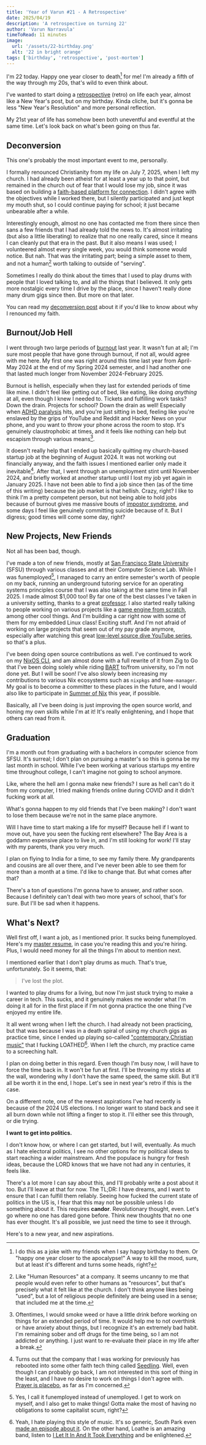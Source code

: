 ```yaml
---
title: 'Year of Varun #21 - A Retrospective'
date: 2025/04/19
description: 'A retrospective on turning 22'
author: 'Varun Narravula'
timeToRead: 11 minutes
image:
  url: '/assets/22-birthday.png'
  alt: '22 in bright orange'
tags: ['birthday', 'retrospective', 'post-mortem']
---
```


I'm 22 today. Happy one year closer to death[^oneyearcloser] for me! I'm already
a fifth of the way through my 20s, that's wild to even think about.

I've wanted to start doing a
[retrospective](https://www.scrum.org/resources/what-is-a-sprint-retrospective)
(retro) on life each year, almost like a New Year's post, but on my birthday.
Kinda cliche, but it's gonna be less "New Year's Resolution" and more personal
reflection.

My 21st year of life has somehow been both uneventful and eventful at the same
time. Let's look back on what's been going on thus far.

## Deconversion

This one's probably the most important event to me, personally.

I formally renounced Christianity from my life on July 7, 2025, when I left my
church. I had already been atheist for at least a year up to that point, but
remained in the church out of fear that I would lose my job, since it was based
on building a
[faith-based platform for connection](https://www.saltandlight.community). I
didn't agree with the objectives while I worked there, but I silently
participated and just kept my mouth shut, so I could continue paying for school;
it just became unbearable after a while.

Interestingly enough, almost no one has contacted me from there since then sans
a few friends that I had already told the news to. It's almost irritating (but
also a little liberating) to realize that no one really cared, since it means I
can cleanly put that era in the past. But it also means I was used; I
volunteered almost every single week, you would think someone would notice. But
nah. That was the irritating part; being a simple asset to them, and not a
human[^hr] worth talking to outside of "serving".

Sometimes I really do think about the times that I used to play drums with
people that I loved talking to, and all the things that I believed. It only gets
more nostalgic every time I drive by the place, since I haven't really done many
drum gigs since then. But more on that later.

You can read my [deconversion post](/musings/the-unchristian) about it if you'd
like to know about why I renounced my faith.

## Burnout/Job Hell

I went through two large periods of
[burnout](https://en.wikipedia.org/wiki/Occupational_burnout) last year. It
wasn't fun at all; I'm sure most people that have gone through burnout, if not
all, would agree with me here. My first one was right around this time last year
from April-May 2024 at the end of my Spring 2024 semester, and I had another one
that lasted much longer from November 2024-February 2025.

Burnout is hellish, especially when they last for extended periods of time like
mine. I didn't feel like getting out of bed, like eating, like doing _anything_
at all, even though I knew I needed to. Tickets and fulfilling work tasks? Down
the drain. Projects for school? Down the drain as well! Especially when
[ADHD paralysis](https://health.clevelandclinic.org/adhd-paralysis) hits, and
you're just sitting in bed, feeling like you're enslaved by the grips of YouTube
and Reddit and Hacker News on your phone, and you want to throw your phone
across the room to stop. It's genuinely claustrophobic at times, and it feels
like nothing can help but escapism through various means[^escapism].

It doesn't really help that I ended up basically quitting my church-based
startup job at the beginning of August 2024. It was not working out financially
anyway, and the faith issues I mentioned earlier only made it
inevitable[^seedling]. After that, I went through an unemployment stint until
November 2024, and briefly worked at another startup until I lost my job yet
again in January 2025. I have not been able to find a job since then (as of the
time of this writing) because the job market is that hellish. Crazy, right? I
like to think I'm a pretty competent person, but not being able to hold jobs
because of burnout gives me massive bouts of
[impostor syndrome](https://en.wikipedia.org/wiki/Impostor_syndrome), and some
days I feel like genuinely committing suicide because of it. But I digress; good
times will come some day, right?

## New Projects, New Friends

Not all has been bad, though.

I've made a ton of new friends, mostly at
[San Francisco State University](https://sfsu.edu) (SFSU) through various
classes and at their Computer Science Lab. While I was
funemployed[^funemployed], I managed to carry an entire semester's worth of
people on my back, running an underground tutoring service for an operating
systems principles course that I was also taking at the same time in Fall 2025.
I made almost $1,000 too! By far one of the best classes I've taken in a
university setting, thanks to a great
[professor](https://cs.sfsu.edu/people/robert-bierman). I also started really
talking to people working on various projects like a
[game engine from scratch](https://github.com/engine3d-dev/TheAtlasEngine),
among other cool things. And I'm building a car right now with some of them for
my embedded Linux class! Exciting stuff. And I'm not afraid of working on large
projects that seem out of my pay grade anymore, especially after watching this
great
[low-level source dive YouTube series](https://www.youtube.com/playlist?list=PLP29wDx6QmW4Mw8mgvP87Zk33LRcKA9bl),
so that's a plus.

I've been doing open source contributions as well. I've continued to work on my
[NixOS CLI](https://github.com/nix-community/nixos-cli), and am almost done with
a full rewrite of it from Zig to Go that I've been doing solely while riding
[BART](https://en.wikipedia.org/wiki/Bay_Area_Rapid_Transit) to/from university,
so I'm not done yet. But I will be soon! I've also slowly been increasing my
contributions to various Nix ecosystems such as `nixpkgs` and `home-manager`. My
goal is to become a committer to these places in the future, and I would also
like to participate in [Summer of Nix](https://github.com/ngi-nix/summer-of-nix)
this year, if possible.

Basically, all I've been doing is just improving the open source world, and
honing my own skills while I'm at it! It's really enlightening, and I hope that
others can read from it.

## Graduation

I'm a month out from graduating with a bachelors in computer science from SFSU.
It's surreal; I don't plan on pursuing a master's so this is gonna be my last
month in school. While I've been working at various startups my entire time
throughout college, I can't imagine not going to school anymore.

Like, where the hell am I gonna make new friends? I sure as hell can't do it
from my computer, I tried making friends online during COVID and it didn't
fucking work at all.

What's gonna happen to my old friends that I've been making? I don't want to
lose them because we're not in the same place anymore.

Will I have time to start making a life for myself? Because hell if I want to
move out, have you seen the fucking rent elsewhere? The Bay Area is a goddamn
expensive place to live in, and I'm still looking for work! I'll stay with my
parents, thank you very much.

I plan on flying to India for a time, to see my family there. My grandparents
and cousins are all over there, and I've never been able to see them for more
than a month at a time. I'd like to change that. But what comes after that?

There's a ton of questions I'm gonna have to answer, and rather soon. Because I
definitely can't deal with two more years of school, that's for sure. But I'll
be sad when it happens.

## What's Next?

Well first off, I want a job, as I mentioned prior. It sucks being funemployed.
Here's my
[master resume](https://raw.githubusercontent.com/water-sucks/resume/main/resume.pdf),
in case you're reading this and you're hiring. Plus, I would need money for all
the things I'm about to mention next.

I mentioned earlier that I don't play drums as much. That's true, unfortunately.
So it seems, that:

> I've lost the plot.

I wanted to play drums for a living, but now I'm just stuck trying to make a
career in tech. This sucks, and it genuinely makes me wonder what I'm doing it
all for in the first place if I'm not gonna practice the one thing I've enjoyed
my entire life.

It all went wrong when I left the church. I had already not been practicing, but
that was because I was in a death spiral of using my church gigs as practice
time, since I ended up playing so-called
["contemporary Christian music"](https://en.wikipedia.org/wiki/Contemporary_Christian_music)
that I fucking LOATHED[^loathe]. When I left the church, my practice came to a
screeching halt.

I plan on doing better in this regard. Even though I'm busy now, I will have to
force the time back in. It won't be fun at first. I'll be throwing my sticks at
the wall, wondering why I don't have the same speed, the same skill. But it'll
all be worth it in the end, I hope. Let's see in next year's retro if this is
the case.

On a different note, one of the newest aspirations I've had recently is because
of the 2024 US elections. I no longer want to stand back and see it all burn
down while not lifting a finger to stop it. I'll either see this through, or die
trying.

**I want to get into politics.**

I don't know how, or where I can get started, but I will, eventually. As much as
I hate electoral politics, I see no other options for my political ideas to
start reaching a wider mainstream. And the populace is hungry for fresh ideas,
because the LORD knows that we have not had any in centuries, it feels like.

There's a lot more I can say about this, and I'll probably write a post about it
too. But I'll leave at that for now. The TL;DR: I have dreams, and I want to
ensure that I can fulfill them reliably. Seeing how fucked the current state of
politics in the US is, I fear that this may not be possible unless I do
something about it. This requires **candor**. Revolutionary thought, even. Let's
go where no one has dared gone before. Think new thoughts that no one has ever
thought. It's all possible, we just need the time to see it through.

Here's to a new year, and new aspirations.

[^oneyearcloser]:
    I do this as a joke with my friends when I say happy birthday to them. Or
    "happy one year closer to the apocalypse!" A way to kill the mood, sure, but
    at least it's different and turns some heads, right?

[^hr]:
    Like "Human Resources" at a company. It seems uncanny to me that people
    would even refer to other humans as "resources", but that's precisely what
    it felt like at the church. I don't think anyone likes being "used", but a
    lot of religious people definitely are being used in a sense; that included
    me at the time.

[^escapism]:
    Oftentimes, I would smoke weed or have a little drink before working on
    things for an extended period of time. It would help me to not overthink or
    have anxiety about things, but I recognize it's an extremely bad habit. I'm
    remaining sober and off drugs for the time being, so I am not addicted or
    anything. I just want to re-evaluate their place in my life after a break.

[^seedling]:
    Turns out that the company that I was working for previously has rebooted
    into some other faith tech thing called [Seedling](https://seeedling.so).
    Well, even though I can probably go back, I am not interested in this sort
    of thing in the least, and I have no desire to work on things I don't agree
    with.
    [Prayer is placebo](https://www.forbes.com/sites/quora/2018/12/04/the-science-behind-prayer-and-the-placebo-effect/),
    as far as I'm concerned.

[^funemployed]:
    Yes, I call it funemployed instead of unemployed. I get to work on myself,
    and I also get to make things! Gotta make the most of having no obligations
    to some capitalist scum, right?

[^loathe]:
    Yeah, I hate playing this style of music. It's so generic, South Park even
    [made an episode about it](https://en.wikipedia.org/wiki/Christian_Rock_Hard).
    On the other hand, Loathe is an amazing band, listen to
    [I Let It In And It Took Everything](https://open.spotify.com/album/6nUUV3haj8ug8okTmOyIU2)
    and be enlightened.
